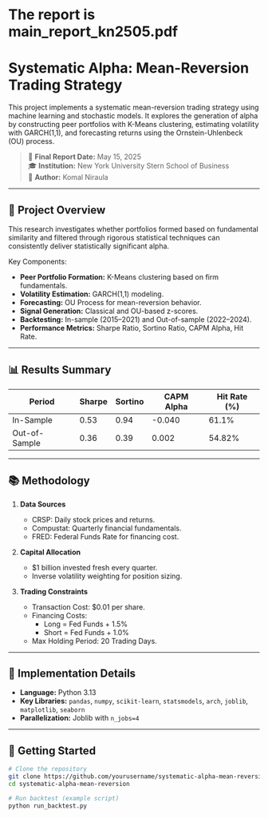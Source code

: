 # The report is main_report_kn2505.pdf


# Systematic Alpha: Mean-Reversion Trading Strategy

This project implements a systematic mean-reversion trading strategy using machine learning and stochastic models. It explores the generation of alpha by constructing peer portfolios with K-Means clustering, estimating volatility with GARCH(1,1), and forecasting returns using the Ornstein-Uhlenbeck (OU) process.  

> 📅 **Final Report Date:** May 15, 2025  
> 🎓 **Institution:** New York University Stern School of Business  
> 👤 **Author:** Komal Niraula

---

## 📖 Project Overview

This research investigates whether portfolios formed based on fundamental similarity and filtered through rigorous statistical techniques can consistently deliver statistically significant alpha.

Key Components:
- **Peer Portfolio Formation:** K-Means clustering based on firm fundamentals.
- **Volatility Estimation:** GARCH(1,1) modeling.
- **Forecasting:** OU Process for mean-reversion behavior.
- **Signal Generation:** Classical and OU-based z-scores.
- **Backtesting:** In-sample (2015–2021) and Out-of-sample (2022–2024).
- **Performance Metrics:** Sharpe Ratio, Sortino Ratio, CAPM Alpha, Hit Rate.

---

## 📊 Results Summary

| Period        | Sharpe | Sortino | CAPM Alpha | Hit Rate (%) |
|----------------|--------|---------|------------|--------------|
| In-Sample      | 0.53   | 0.94    | -0.040     | 61.1%        |
| Out-of-Sample  | 0.36   | 0.39    | 0.002      | 54.82%       |

---

## 📚 Methodology

1. **Data Sources**  
   - CRSP: Daily stock prices and returns.  
   - Compustat: Quarterly financial fundamentals.  
   - FRED: Federal Funds Rate for financing cost.

2. **Capital Allocation**  
   - $1 billion invested fresh every quarter.
   - Inverse volatility weighting for position sizing.

3. **Trading Constraints**  
   - Transaction Cost: $0.01 per share.
   - Financing Costs:  
     - Long = Fed Funds + 1.5%  
     - Short = Fed Funds + 1.0%  
   - Max Holding Period: 20 Trading Days.

---

## 🧩 Implementation Details

- **Language:** Python 3.13  
- **Key Libraries:** `pandas`, `numpy`, `scikit-learn`, `statsmodels`, `arch`, `joblib`, `matplotlib`, `seaborn`
- **Parallelization:** Joblib with `n_jobs=4`

---

## 🚀 Getting Started

```bash
# Clone the repository
git clone https://github.com/yourusername/systematic-alpha-mean-reversion.git
cd systematic-alpha-mean-reversion

# Run backtest (example script)
python run_backtest.py
